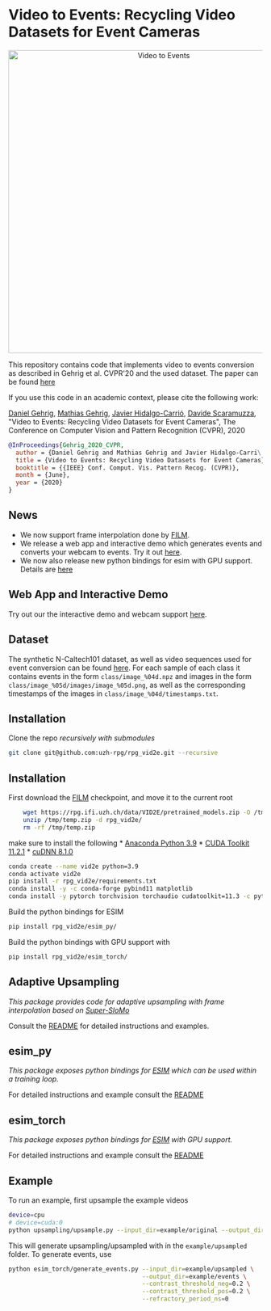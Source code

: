# Video to Events: Recycling Video Datasets for Event Cameras

<p align="center">
  <a href="https://youtu.be/uX6XknBGg0w">
    <img src="http://rpg.ifi.uzh.ch/data/VID2E/thumb.png" alt="Video to Events" width="600"/>
  </a>
</p>

This repository contains code that implements 
video to events conversion as described in Gehrig et al. CVPR'20 and the used dataset. The paper can be found [here](http://rpg.ifi.uzh.ch/docs/CVPR20_Gehrig.pdf)

If you use this code in an academic context, please cite the following work:

[Daniel Gehrig](https://danielgehrig18.github.io/), [Mathias Gehrig](https://magehrig.github.io/), [Javier Hidalgo-Carrió](https://jhidalgocarrio.github.io/), [Davide Scaramuzza](http://rpg.ifi.uzh.ch/people_scaramuzza.html), "Video to Events: Recycling Video Datasets for Event Cameras", The Conference on Computer Vision and Pattern Recognition (CVPR), 2020

```bibtex
@InProceedings{Gehrig_2020_CVPR,
  author = {Daniel Gehrig and Mathias Gehrig and Javier Hidalgo-Carri\'o and Davide Scaramuzza},
  title = {Video to Events: Recycling Video Datasets for Event Cameras},
  booktitle = {{IEEE} Conf. Comput. Vis. Pattern Recog. (CVPR)},
  month = {June},
  year = {2020}
}
```
## News
* We now support frame interpolation done by [FILM](https://github.com/google-research/frame-interpolation).
* We release a web app and interactive demo which generates events and converts your webcam to events. Try it out [here](web_app/README.md).
* We now also release new python bindings for esim with GPU support.
Details are [here](esim_torch/README.md)

## Web App and Interactive Demo
Try out our the interactive demo and webcam support [here](web_app/README.md). 

## Dataset
The synthetic N-Caltech101 dataset, as well as video sequences used for event conversion can be found [here](http://rpg.ifi.uzh.ch/data/VID2E/ncaltech_syn_images.zip). For each sample of each class it contains events in the form `class/image_%04d.npz` and images in the form `class/image_%05d/images/image_%05d.png`, as well as the corresponding timestamps of the images in `class/image_%04d/timestamps.txt`.

## Installation
Clone the repo *recursively with submodules*

```bash
git clone git@github.com:uzh-rpg/rpg_vid2e.git --recursive
```

## Installation
First download the [FILM](https://github.com/google-research/frame-interpolation) checkpoint, and move it to the current root
```bash
    wget https://rpg.ifi.uzh.ch/data/VID2E/pretrained_models.zip -O /tmp/temp.zip
    unzip /tmp/temp.zip -d rpg_vid2e/
    rm -rf /tmp/temp.zip
```

make sure to install the following
    * [Anaconda Python 3.9](https://www.anaconda.com/products/individual)
    * [CUDA Toolkit 11.2.1](https://developer.nvidia.com/cuda-11.2.1-download-archive)
    * [cuDNN 8.1.0](https://developer.nvidia.com/rdp/cudnn-download)

```bash
conda create --name vid2e python=3.9
conda activate vid2e
pip install -r rpg_vid2e/requirements.txt
conda install -y -c conda-forge pybind11 matplotlib
conda install -y pytorch torchvision torchaudio cudatoolkit=11.3 -c pytorch
```

Build the python bindings for ESIM

```bash
pip install rpg_vid2e/esim_py/
```

Build the python bindings with GPU support with 

```bash
pip install rpg_vid2e/esim_torch/
```

## Adaptive Upsampling
*This package provides code for adaptive upsampling with frame interpolation based on [Super-SloMo](https://people.cs.umass.edu/~hzjiang/projects/superslomo/)*

Consult the [README](upsampling/README.md) for detailed instructions and examples.

## esim\_py
*This package exposes python bindings for [ESIM](http://rpg.ifi.uzh.ch/docs/CORL18_Rebecq.pdf) which can be used within a training loop.*

For detailed instructions and example consult the [README](esim_py/README.md)

## esim\_torch
*This package exposes python bindings for [ESIM](http://rpg.ifi.uzh.ch/docs/CORL18_Rebecq.pdf) with GPU support.*

For detailed instructions and example consult the [README](esim_torch/README.md)

## Example
To run an example, first upsample the example videos 

```bash
device=cpu
# device=cuda:0
python upsampling/upsample.py --input_dir=example/original --output_dir=example/upsampled --device=$device

```
This will generate upsampling/upsampled with in the `example/upsampled` folder. To generate events, use
```bash
python esim_torch/generate_events.py --input_dir=example/upsampled \
                                     --output_dir=example/events \
                                     --contrast_threshold_neg=0.2 \
                                     --contrast_threshold_pos=0.2 \
                                     --refractory_period_ns=0
```



